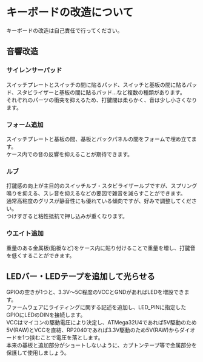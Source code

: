 # キーボードの改造について
キーボードの改造は自己責任で行ってください。

## 音響改造
### サイレンサーパッド
スイッチプレートとスイッチの間に貼るパッド、スイッチと基板の間に貼るパッド、スタビライザーと基板の間に貼るパッド…など複数の種類があります。  
それぞれのパーツの衝突を抑えるため、打鍵間は柔らかく、音は少し小さくなります。
### フォーム追加
スイッチプレートと基板の間、基板とバックパネルの間をフォームで埋め立てます。  
ケース内での音の反響を抑えることが期待できます。  

### ルブ
打鍵感の向上が主目的のスイッチルブ・スタビライザールブですが、スプリング鳴りを抑える、スレ音を抑えるなどの要因で雑音を減らすことができます。  
通常高粘度のグリスが静音性にも優れている傾向ですが、好みで調整してください。  
つけすぎると粘性抵抗で押し込みが重くなります。

### ウエイト追加
重量のある金属板(鉛板など)をケース内に貼り付けることで重量を増し、打鍵音を低くすることができます。  

## LEDバー・LEDテープを追加して光らせる
GPIOの空きが1つと、3.3V～5C程度のVCCとGNDがあればLEDを増設できます。  
ファームウェアにライティングに関する記述を追加し、LED_PINに指定したGPIOにLEDのDINを接続します。  
VCCはマイコンの駆動電圧により決定し、ATMega32U4であれば5V駆動のため5V(RAW)とVCCを直結、RP2040であれば3.3V駆動のため5V(RAW)からダイオードを1つ挟むことで電圧を落とします。  
本来の基板と追加部分がショートしないように、カプトンテープ等で金属部分を保護して使用しましょう。

